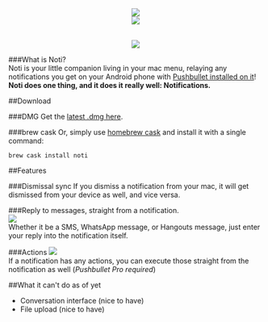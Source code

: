 <div align="center">
<img src="https://jari.lol/ZnN0TQeMmi.png">
<br><img src="https://jari.lol/0suH6tw4vE.svg"><br><br>
<p><a href="https://travis-ci.org/jariz/Noti/"><img src="https://travis-ci.org/jariz/Noti.svg?branch=master"></a></p>
</div>

###What is Noti?  
Noti is your little companion living in your mac menu, relaying any notifications you get on your Android phone with [Pushbullet installed on it](https://pushbullet.com)!  
**Noti does one thing, and it does it really well: Notifications.**

##Download

###DMG
Get the [latest .dmg here](https://github.com/jariz/Noti/releases/latest).  

###brew cask
Or, simply use [homebrew cask](https://github.com/caskroom/homebrew-cask/blob/master/README.md) and install it with a single command:  
```
brew cask install noti
```


##Features

###Dismissal sync
If you dismiss a notification from your mac, it will get dismissed from your device as well, and vice versa.

###Reply to messages, straight from a notification.  
![](https://cloud.githubusercontent.com/assets/1415847/16587198/c4e9cff6-42c9-11e6-9427-cb80a0bc64a3.png)  
Whether it be a SMS, WhatsApp message, or Hangouts message, just enter your reply into the notification itself.

###Actions
![](https://cloud.githubusercontent.com/assets/1415847/16587032/01fd1976-42c9-11e6-8bcf-c4e8e7c8763c.png)  
If a notification has any actions, you can execute those straight from the notification as well (_Pushbullet Pro required_)

##What it can't do as of yet

- Conversation interface (nice to have)
- File upload (nice to have)
